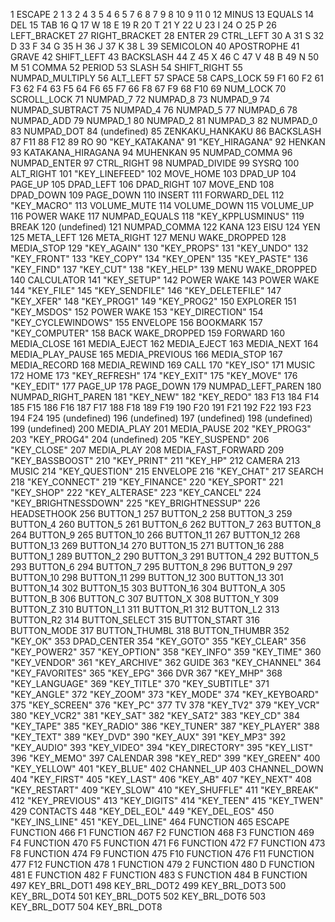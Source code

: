 1     ESCAPE
2     1
3     2
4     3
5     4
6     5
7     6
8     7
9     8
10    9
11    0
12    MINUS
13    EQUALS
14    DEL
15    TAB
16    Q
17    W
18    E
19    R
20    T
21    Y
22    U
23    I
24    O
25    P
26    LEFT_BRACKET
27    RIGHT_BRACKET
28    ENTER
29    CTRL_LEFT
30    A
31    S
32    D
33    F
34    G
35    H
36    J
37    K
38    L
39    SEMICOLON
40    APOSTROPHE
41    GRAVE
42    SHIFT_LEFT
43    BACKSLASH
44    Z
45    X
46    C
47    V
48    B
49    N
50    M
51    COMMA
52    PERIOD
53    SLASH
54    SHIFT_RIGHT
55    NUMPAD_MULTIPLY
56    ALT_LEFT
57    SPACE
58    CAPS_LOCK
59    F1
60    F2
61    F3
62    F4
63    F5
64    F6
65    F7
66    F8
67    F9
68    F10
69    NUM_LOCK
70    SCROLL_LOCK
71    NUMPAD_7
72    NUMPAD_8
73    NUMPAD_9
74    NUMPAD_SUBTRACT
75    NUMPAD_4
76    NUMPAD_5
77    NUMPAD_6
78    NUMPAD_ADD
79    NUMPAD_1
80    NUMPAD_2
81    NUMPAD_3
82    NUMPAD_0
83    NUMPAD_DOT
84 (undefined)
85    ZENKAKU_HANKAKU
86    BACKSLASH
87    F11
88    F12
89    RO
90 "KEY_KATAKANA"
91 "KEY_HIRAGANA"
92    HENKAN
93    KATAKANA_HIRAGANA
94    MUHENKAN
95    NUMPAD_COMMA
96    NUMPAD_ENTER
97    CTRL_RIGHT
98    NUMPAD_DIVIDE
99    SYSRQ
100   ALT_RIGHT
101 "KEY_LINEFEED"
102   MOVE_HOME
103   DPAD_UP
104   PAGE_UP
105   DPAD_LEFT
106   DPAD_RIGHT
107   MOVE_END
108   DPAD_DOWN
109   PAGE_DOWN
110   INSERT
111   FORWARD_DEL
112 "KEY_MACRO"
113   VOLUME_MUTE
114   VOLUME_DOWN
115   VOLUME_UP
116   POWER             WAKE
117   NUMPAD_EQUALS
118 "KEY_KPPLUSMINUS"
119   BREAK
120 (undefined)
121   NUMPAD_COMMA
122   KANA
123   EISU
124   YEN
125   META_LEFT
126   META_RIGHT
127   MENU              WAKE_DROPPED
128   MEDIA_STOP
129 "KEY_AGAIN"
130 "KEY_PROPS"
131 "KEY_UNDO"
132 "KEY_FRONT"
133 "KEY_COPY"
134 "KEY_OPEN"
135 "KEY_PASTE"
136 "KEY_FIND"
137 "KEY_CUT"
138 "KEY_HELP"
139   MENU              WAKE_DROPPED
140   CALCULATOR
141 "KEY_SETUP"
142   POWER             WAKE
143   POWER             WAKE
144 "KEY_FILE"
145 "KEY_SENDFILE"
146 "KEY_DELETEFILE"
147 "KEY_XFER"
148 "KEY_PROG1"
149 "KEY_PROG2"
150   EXPLORER
151 "KEY_MSDOS"
152   POWER             WAKE
153 "KEY_DIRECTION"
154 "KEY_CYCLEWINDOWS"
155   ENVELOPE
156   BOOKMARK
157 "KEY_COMPUTER"
158   BACK              WAKE_DROPPED
159   FORWARD
160   MEDIA_CLOSE
161   MEDIA_EJECT
162   MEDIA_EJECT
163   MEDIA_NEXT
164   MEDIA_PLAY_PAUSE
165   MEDIA_PREVIOUS
166   MEDIA_STOP
167   MEDIA_RECORD
168   MEDIA_REWIND
169   CALL
170 "KEY_ISO"
171   MUSIC
172   HOME
173 "KEY_REFRESH"
174 "KEY_EXIT"
175 "KEY_MOVE"
176 "KEY_EDIT"
177   PAGE_UP
178   PAGE_DOWN
179   NUMPAD_LEFT_PAREN
180   NUMPAD_RIGHT_PAREN
181 "KEY_NEW"
182 "KEY_REDO"
183   F13
184   F14
185   F15
186   F16
187   F17
188   F18
189   F19
190   F20
191   F21
192   F22
193   F23
194   F24
195 (undefined)
196 (undefined)
197 (undefined)
198 (undefined)
199 (undefined)
200   MEDIA_PLAY
201   MEDIA_PAUSE
202 "KEY_PROG3"
203 "KEY_PROG4"
204 (undefined)
205 "KEY_SUSPEND"
206 "KEY_CLOSE"
207   MEDIA_PLAY
208   MEDIA_FAST_FORWARD
209 "KEY_BASSBOOST"
210 "KEY_PRINT"
211 "KEY_HP"
212   CAMERA
213   MUSIC
214 "KEY_QUESTION"
215   ENVELOPE
216 "KEY_CHAT"
217   SEARCH
218 "KEY_CONNECT"
219 "KEY_FINANCE"
220 "KEY_SPORT"
221 "KEY_SHOP"
222 "KEY_ALTERASE"
223 "KEY_CANCEL"
224 "KEY_BRIGHTNESSDOWN"
225 "KEY_BRIGHTNESSUP"
226   HEADSETHOOK
256   BUTTON_1
257   BUTTON_2
258   BUTTON_3
259   BUTTON_4
260   BUTTON_5
261   BUTTON_6
262   BUTTON_7
263   BUTTON_8
264   BUTTON_9
265   BUTTON_10
266   BUTTON_11
267   BUTTON_12
268   BUTTON_13
269   BUTTON_14
270   BUTTON_15
271   BUTTON_16
288   BUTTON_1
289   BUTTON_2
290   BUTTON_3
291   BUTTON_4
292   BUTTON_5
293   BUTTON_6
294   BUTTON_7
295   BUTTON_8
296   BUTTON_9
297   BUTTON_10
298   BUTTON_11
299   BUTTON_12
300   BUTTON_13
301   BUTTON_14
302   BUTTON_15
303   BUTTON_16
304   BUTTON_A
305   BUTTON_B
306   BUTTON_C
307   BUTTON_X
308   BUTTON_Y
309   BUTTON_Z
310   BUTTON_L1
311   BUTTON_R1
312   BUTTON_L2
313   BUTTON_R2
314   BUTTON_SELECT
315   BUTTON_START
316   BUTTON_MODE
317   BUTTON_THUMBL
318   BUTTON_THUMBR
352 "KEY_OK"
353   DPAD_CENTER
354 "KEY_GOTO"
355 "KEY_CLEAR"
356 "KEY_POWER2"
357 "KEY_OPTION"
358 "KEY_INFO"
359 "KEY_TIME"
360 "KEY_VENDOR"
361 "KEY_ARCHIVE"
362   GUIDE
363 "KEY_CHANNEL"
364 "KEY_FAVORITES"
365 "KEY_EPG"
366   DVR
367 "KEY_MHP"
368 "KEY_LANGUAGE"
369 "KEY_TITLE"
370 "KEY_SUBTITLE"
371 "KEY_ANGLE"
372 "KEY_ZOOM"
373 "KEY_MODE"
374 "KEY_KEYBOARD"
375 "KEY_SCREEN"
376 "KEY_PC"
377   TV
378 "KEY_TV2"
379 "KEY_VCR"
380 "KEY_VCR2"
381 "KEY_SAT"
382 "KEY_SAT2"
383 "KEY_CD"
384 "KEY_TAPE"
385 "KEY_RADIO"
386 "KEY_TUNER"
387 "KEY_PLAYER"
388 "KEY_TEXT"
389 "KEY_DVD"
390 "KEY_AUX"
391 "KEY_MP3"
392 "KEY_AUDIO"
393 "KEY_VIDEO"
394 "KEY_DIRECTORY"
395 "KEY_LIST"
396 "KEY_MEMO"
397   CALENDAR
398 "KEY_RED"
399 "KEY_GREEN"
400 "KEY_YELLOW"
401 "KEY_BLUE"
402   CHANNEL_UP
403   CHANNEL_DOWN
404 "KEY_FIRST"
405 "KEY_LAST"
406 "KEY_AB"
407 "KEY_NEXT"
408 "KEY_RESTART"
409 "KEY_SLOW"
410 "KEY_SHUFFLE"
411 "KEY_BREAK"
412 "KEY_PREVIOUS"
413 "KEY_DIGITS"
414 "KEY_TEEN"
415 "KEY_TWEN"
429   CONTACTS
448 "KEY_DEL_EOL"
449 "KEY_DEL_EOS"
450 "KEY_INS_LINE"
451 "KEY_DEL_LINE"
464   FUNCTION
465   ESCAPE            FUNCTION
466   F1                FUNCTION
467   F2                FUNCTION
468   F3                FUNCTION
469   F4                FUNCTION
470   F5                FUNCTION
471   F6                FUNCTION
472   F7                FUNCTION
473   F8                FUNCTION
474   F9                FUNCTION
475   F10               FUNCTION
476   F11               FUNCTION
477   F12               FUNCTION
478   1                 FUNCTION
479   2                 FUNCTION
480   D                 FUNCTION
481   E                 FUNCTION
482   F                 FUNCTION
483   S                 FUNCTION
484   B                 FUNCTION
497 KEY_BRL_DOT1
498 KEY_BRL_DOT2
499 KEY_BRL_DOT3
500 KEY_BRL_DOT4
501 KEY_BRL_DOT5
502 KEY_BRL_DOT6
503 KEY_BRL_DOT7
504 KEY_BRL_DOT8
